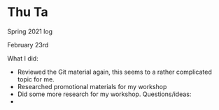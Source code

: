 # Thu Ta
Spring 2021  log

February 23rd

What I did:
- Reviewed the Git material again, this seems to a rather complicated topic for me.
- Researched promotional materials for my workshop
- Did some more research for my workshop.
Questions/ideas:
-

